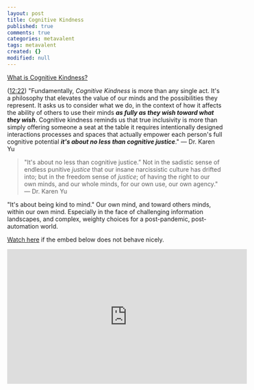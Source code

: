 ```yaml
---
layout: post
title: Cognitive Kindness
published: true
comments: true
categories: metavalent
tags: metavalent
created: {}
modified: null
---
```


[What is Cognitive Kindness?](https://www.patreon.com/posts/49843126)

([12:22](https://youtu.be/E4IyZ0df3ks?t=12m22)) "Fundamentally, _Cognitive Kindness_ is more than any single act. It's a philosophy that elevates the value of our minds and the possibilities they represent. It asks us to consider what we do, in the context of how it affects the ability of others to use their minds ***as fully as they wish toward what they wish***. Cognitive kindness reminds us that true inclusivity is more than simply offering someone a seat at the table it requires intentionally designed interactions processes and spaces that actually empower each person's full cognitive potential ***it's about no less than cognitive justice***." &mdash; Dr. Karen Yu

> "It's about no less than cognitive justice.” Not in the sadistic sense of endless punitive *justice* that our insane narcissistic culture has drifted into; but in the freedom sense of *justice*; of having the right to our own minds, and our whole minds, for our own use, our own agency." &mdash; Dr. Karen Yu

"It's about being kind to mind." Our own mind, and toward others minds, within our own mind. Especially in the face of challenging information landscapes, and complex, weighty choices for a post-pandemic, post-automation world.

[Watch here](https://youtu.be/E4IyZ0df3ks) if the embed below does not behave nicely. 

<div class="embed-container"><iframe width="560" height="315" src="https://www.youtube.com/embed/E4IyZ0df3ks" title="YouTube video player" frameborder="0" allow="accelerometer; autoplay; clipboard-write; encrypted-media; gyroscope; picture-in-picture" allowfullscreen></iframe></div>
